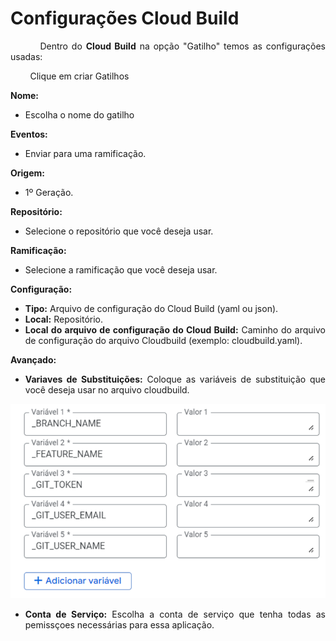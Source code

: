 <div style="text-align: justify;">

# Configurações Cloud Build
&nbsp;&nbsp;&nbsp;&nbsp;&nbsp;&nbsp;&nbsp;&nbsp;Dentro do **Cloud Build** na opção "Gatilho" temos as configurações usadas:  

&nbsp;&nbsp;&nbsp;&nbsp;&nbsp;&nbsp;&nbsp;&nbsp;Clique em criar Gatilhos  

**Nome:** 
- Escolha o nome do gatilho

**Eventos:**
- Enviar para uma ramificação.

**Origem:**
- 1º Geração.

**Repositório:**
- Selecione o repositório que você deseja usar.

**Ramificação:**
- Selecione a ramificação que você deseja usar.

**Configuração:**  
* **Tipo:** Arquivo de configuração do Cloud Build (yaml ou json).
* **Local:** Repositório.
* **Local do arquivo de configuração do Cloud Build:** Caminho do arquivo de configuração do arquivo Cloudbuild (exemplo: cloudbuild.yaml).

**Avançado:**
* **Variaves de Substituições:** Coloque as variáveis de substituição que você deseja usar no arquivo cloudbuild.

![Variaveis](../images/variaveis.png)

* **Conta de Serviço:** Escolha a conta de serviço que tenha todas as pemissçoes necessárias para essa aplicação.
